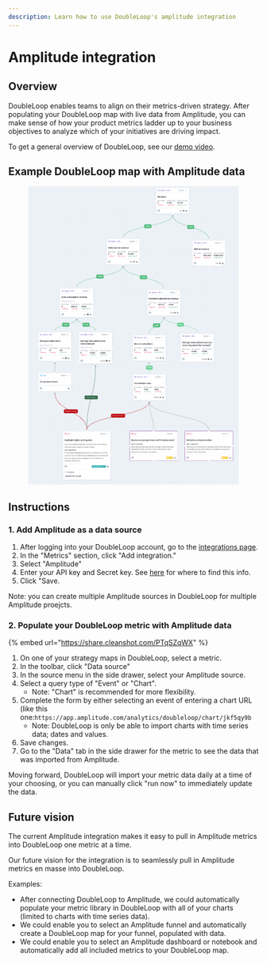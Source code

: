 ```yaml
---
description: Learn how to use DoubleLoop's amplitude integration
---
```


# Amplitude integration

## Overview

DoubleLoop enables teams to align on their metrics-driven strategy. After populating your DoubleLoop map with live data from Amplitude, you can make sense of how your product metrics ladder up to your business objectives to analyze which of your initiatives are driving impact.

To get a general overview of DoubleLoop, see our [demo video](https://www.loom.com/share/395283236e414e89bfd0a5cbef0b51b3).

## Example DoubleLoop map with Amplitude data

<figure><img src="../.gitbook/assets/CleanShot 2024-05-05 at 15.25.23.png" alt=""><figcaption></figcaption></figure>

## Instructions

### 1. Add Amplitude as a data source

1. After logging into your DoubleLoop account, go to the [integrations page](https://app.doubleloop.app/settings/integrations).
2. In the "Metrics" section, click "Add integration."
3. Select "Amplitude"
4. Enter your API key and Secret key. See [here](https://www.docs.developers.amplitude.com/analytics/find-api-credentials/) for where to find this info.
5. Click "Save.

Note: you can create multiple Amplitude sources in DoubleLoop for multiple Amplitude proejcts.

### 2. Populate your DoubleLoop metric with Amplitude data

{% embed url="https://share.cleanshot.com/PTqSZqWX" %}

1. On one of your strategy maps in DoubleLoop, select a metric.
2. In the toolbar, click "Data source"
3. In the source menu in the side drawer, select your Amplitude source.
4. Select a query type of "Event" or "Chart".
   * Note: "Chart" is recommended for more flexibility.
5. Complete the form by either selecting an event of entering a chart URL (like this one:`https://app.amplitude.com/analytics/doubleloop/chart/jkf5qy9b`
   * Note: DoubleLoop is only be able to import charts with time series data; dates and values.
6. Save changes.
7. Go to the "Data" tab in the side drawer for the metric to see the data that was imported from Amplitude.

Moving forward, DoubleLoop will import your metric data daily at a time of your choosing, or you can manually click "run now" to immediately update the data.

## Future vision

The current Amplitude integration makes it easy to pull in Amplitude metrics into DoubleLoop one metric at a time.

Our future vision for the integration is to seamlessly pull in Amplitude metrics en masse into DoubleLoop.

Examples:

* After connecting DoubleLoop to Amplitude, we could automatically populate your metric library in DoubleLoop with all of your charts (limited to charts with time series data).
* We could enable you to select an Amplitude funnel and automatically create a DoubleLoop map for your funnel, populated with data.
* We could enable you to select an Amplitude dashboard or notebook and automatically add all included metrics to your DoubleLoop map.
